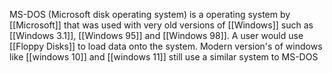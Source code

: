 MS-DOS (Microsoft disk operating system) is a operating system by [[Microsoft]] that was used with very old versions of [[Windows]] such as [[Windows 3.1]], [[Windows 95]] and [[Windows 98]]. A user would use [[Floppy Disks]] to load data onto the system. Modern version's of windows like [[windows 10]] and [[windows 11]] still use a similar system to MS-DOS